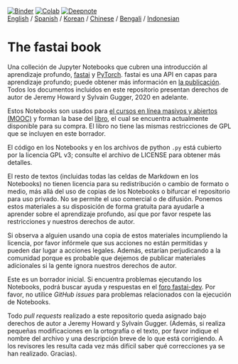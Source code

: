 [![Binder](https://mybinder.org/badge_logo.svg)](https://mybinder.org/v2/gh/fastai/fastbook/master) [![Colab](https://colab.research.google.com/assets/colab-badge.svg)](https://colab.research.google.com/github/fastai/fastbook/blob/master) [![Deepnote](https://deepnote.com/buttons/launch-in-deepnote-small.svg)](https://www.deepnote.com/launch?template=data-science&url=https://github.com/fastai/fastbook/blob/master/01_intro.ipynb)  
[English](./README.md) / [Spanish](./README_es.md) / [Korean](./README_ko.md) / [Chinese](./README_zh.md) / [Bengali](./README_bn.md) / [Indonesian](./README_id.md)

# The fastai book

Una colleción de Jupyter Notebooks que cubren una introducción al aprendizaje profundo, [fastai](https://docs.fast.ai/) y [PyTorch](https://pytorch.org/). fastai es una API en capas para aprendizaje profundo; puede obtener más información en [la publicación](https://www.mdpi.com/2078-2489/11/2/108). Todos los documentos incluidos en este repositorio presentan derechos de autor de Jeremy Howard y Sylvain Gugger, 2020 en adelante.

Estos Notebooks son usados para [el cursos en línea masivos y abiertos (MOOC)](https://course.fast.ai) y forman la base del [libro](https://www.amazon.com/Deep-Learning-Coders-fastai-PyTorch/dp/1492045527), el cual se encuentra actualmente disponible para su compra. El libro no tiene las mismas restricciones de GPL que se incluyen en este borrador.

El código en los Notebooks y en los archivos de python `.py` está cubierto por la licencia GPL v3; consulte el archivo de LICENSE para obtener más detalles.

El resto de textos (incluidas todas las celdas de Markdown en los Notebooks) no tienen licencia para su redistribución o cambio de formato o medio, más allá del uso de copias de los Notebooks o bifurcar el repositorio para uso privado. No se permite el uso comercial o de difusión. Ponemos estos materiales a su disposición de forma gratuita para ayudarle a aprender sobre el aprendizaje profundo, así que por favor respete las restricciones y nuestros derechos de autor.

Si observa a alguien usando una copia de estos materiales incumpliendo la licencia, por favor infórmele que sus acciones no están permitidas y pueden dar lugar a acciones legales. Además, estarían perjudicando a la comunidad porque es probable que dejemos de publicar materiales adicionales si la gente ignora nuestros derechos de autor.

Este es un borrador inicial. Si encuentra problemas ejecutando los Notebooks, podrá buscar ayuda y respuestas en el [foro fastai-dev](https://forums.fast.ai/c/fastai-users/fastai-dev/). Por favor, no utilice _GitHub issues_ para problemas relacionados con la ejecución de Notebooks.

Todo _pull requests_ realizado a este repositorio queda asignado bajo derechos de autor a Jeremy Howard y Sylvain Gugger. (Además, si realiza pequeñas modificaciones en la ortografía o el texto, por favor indique el nombre del archivo y una descripción breve de lo que está corrigiendo. A los revisores les resulta cada vez más difícil saber qué correcciones ya se han realizado. Gracias).
